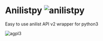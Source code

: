 # Anilistpy ![anilistpy](https://avatars3.githubusercontent.com/u/75199724?s=30&v=4)

Easy to use anilist API v2 wrapper for python3

![agpl3](https://upload.wikimedia.org/wikipedia/commons/thumb/0/06/AGPLv3_Logo.svg/200px-AGPLv3_Logo.svg.png)

